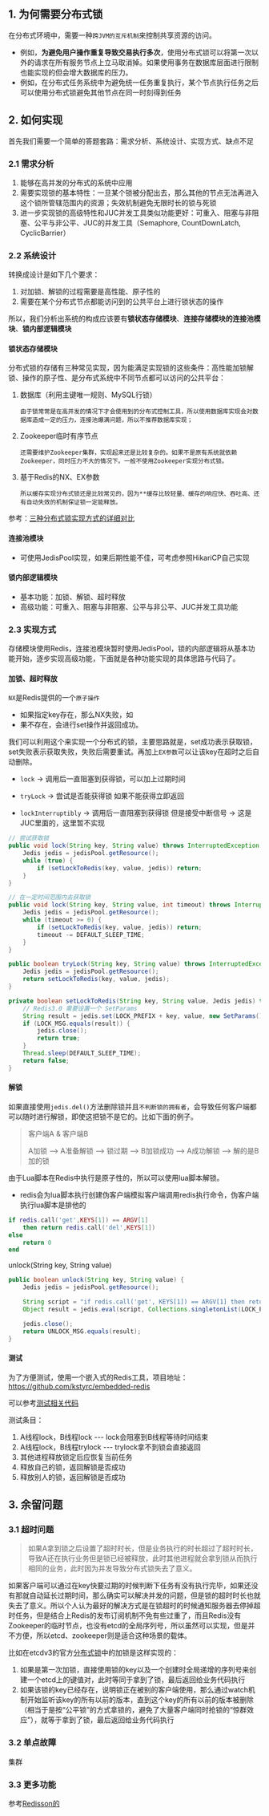 ## 1. 为何需要分布式锁

在分布式环境中，需要一种`跨JVM的互斥机制`来控制共享资源的访问。

- 例如，**为避免用户操作重复导致交易执行多次**，使用分布式锁可以将第一次以外的请求在所有服务节点上立马取消掉。如果使用事务在数据库层面进行限制也能实现的但会增大数据库的压力。
- 例如，在分布式任务系统中为避免统一任务重复执行，某个节点执行任务之后可以使用分布式锁避免其他节点在同一时刻得到任务

## 2. 如何实现

首先我们需要一个简单的答题套路：需求分析、系统设计、实现方式、缺点不足

### 2.1 需求分析

1. 能够在高并发的分布式的系统中应用
2. 需要实现锁的基本特性：一旦某个锁被分配出去，那么其他的节点无法再进入这个锁所管辖范围内的资源；失效机制避免无限时长的锁与死锁
3. 进一步实现锁的高级特性和JUC并发工具类似功能更好：可重入、阻塞与非阻塞、公平与非公平、JUC的并发工具（Semaphore, CountDownLatch, CyclicBarrier）

### 2.2 系统设计

转换成设计是如下几个要求：

1. 对加锁、解锁的过程需要是高性能、原子性的
2. 需要在某个分布式节点都能访问到的公共平台上进行锁状态的操作

所以，我们分析出系统的构成应该要有**锁状态存储模块**、**连接存储模块的连接池模块**、**锁内部逻辑模块**

#### 锁状态存储模块

分布式锁的存储有三种常见实现，因为能满足实现锁的这些条件：高性能加锁解锁、操作的原子性、是分布式系统中不同节点都可以访问的公共平台：

1. 数据库（利用主键唯一规则、MySQL行锁）

   `由于锁常常是在高并发的情况下才会使用到的分布式控制工具，所以使用数据库实现会对数据库造成一定的压力，连接池爆满问题，所以不推荐数据库实现；`

2. Zookeeper临时有序节点

   `还需要维护Zookeeper集群，实现起来还是比较复杂的。如果不是原有系统就依赖Zookeeper，同时压力不大的情况下。一般不使用Zookeeper实现分布式锁。`

3. 基于Redis的NX、EX参数

   `所以缓存实现分布式锁还是比较常见的，因为**缓存比较轻量、缓存的响应快、吞吐高、还有自动失效的机制保证锁一定能释放。`

参考：[三种分布式锁实现方式的详细对比](https://github.com/AntonZhao/DistributedLock_Redis/blob/master/分布式锁的几种实现方式.md)

#### 连接池模块

- 可使用JedisPool实现，如果后期性能不佳，可考虑参照HikariCP自己实现

#### 锁内部逻辑模块

- 基本功能：加锁、解锁、超时释放
- 高级功能：可重入、阻塞与非阻塞、公平与非公平、JUC并发工具功能

### 2.3 实现方式

存储模块使用Redis，连接池模块暂时使用JedisPool，锁的内部逻辑将从基本功能开始，逐步实现高级功能，下面就是各种功能实现的具体思路与代码了。

#### 加锁、超时释放

`NX`是Redis提供的一个`原子操作`

- 如果指定key存在，那么NX失败，如
- 果不存在，会进行set操作并返回成功。

我们可以利用这个来实现一个分布式的锁，主要思路就是，set成功表示获取锁，set失败表示获取失败，失败后需要重试。再加上`EX参数`可以让该key在超时之后自动删除。

- `lock` -> 调用后一直阻塞到获得锁，可以加上过期时间

* `tryLock` -> 尝试是否能获得锁 如果不能获得立即返回
- `lockInterruptibly` -> 调用后一直阻塞到获得锁 但是接受中断信号  -> 这是JUC里面的，这里暂不实现

```java
// 尝试获取锁
public void lock(String key, String value) throws InterruptedException {
    Jedis jedis = jedisPool.getResource();
    while (true) {
        if (setLockToRedis(key, value, jedis)) return;
    }
}

// 在一定时间范围内去获取锁
public void lock(String key, String value, int timeout) throws InterruptedException {
    Jedis jedis = jedisPool.getResource();
    while (timeout >= 0) {
        if (setLockToRedis(key, value, jedis)) return;
        timeout -= DEFAULT_SLEEP_TIME;
    }
}

public boolean tryLock(String key, String value) throws InterruptedException {
    Jedis jedis = jedisPool.getResource();
    return setLockToRedis(key, value, jedis);
}

private boolean setLockToRedis(String key, String value, Jedis jedis) throws InterruptedException {
    // Redis3.0 需要设置一个 SetParams
    String result = jedis.set(LOCK_PREFIX + key, value, new SetParams().nx().px(DEFAULT_EXPIRE_TIME));
    if (LOCK_MSG.equals(result)) {
        jedis.close();
        return true;
    }
    Thread.sleep(DEFAULT_SLEEP_TIME);
    return false;
}
```

#### 解锁

如果直接使用`jedis.del()`方法删除锁并且`不判断锁的拥有者`，会导致任何客户端都可以随时进行解锁，即使这把锁不是它的。比如下面的例子。

> 客户端A & 客户端B
>
> A加锁 --> A准备解锁 --> 锁过期 --> B加锁成功 --> A成功解锁 --> 解的是B加的锁

由于Lua脚本在Redis中执行是原子性的，所以可以使用lua脚本解锁。

- redis会为lua脚本执行创建伪客户端模拟客户端调用redis执行命令，伪客户端执行lua脚本是排他的

```lua
if redis.call('get',KEYS[1]) == ARGV[1]
    then return redis.call('del',KEYS[1])
else 
    return 0
end
```

unlock(String key, String value)

```java
public boolean unlock(String key, String value) {
    Jedis jedis = jedisPool.getResource();

    String script = "if redis.call('get', KEYS[1]) == ARGV[1] then return redis.call('del', KEYS[1]) else return 0 end";
    Object result = jedis.eval(script, Collections.singletonList(LOCK_PREFIX + key), Collections.singletonList(value));

    jedis.close();
    return UNLOCK_MSG.equals(result);
}
```

#### 测试

为了方便测试，使用一个嵌入式的Redis工具，项目地址：https://github.com/kstyrc/embedded-redis

可以参考[测试相关代码](https://github.com/AntonZhao/DistributedLock_Redis/tree/master/src/test/java/com/anton)

测试条目：

1. A线程lock，B线程lock --- lock会阻塞到B线程等待时间结束
2. A线程lock，B线程trylock --- trylock拿不到锁会直接返回
3. 其他进程释放锁定后应恢复当前任务
4. 释放自己的锁，返回解锁是否成功
5. 释放别人的锁，返回解锁是否成功

## 3. 余留问题

### 3.1 超时问题

> 如果A拿到锁之后设置了超时时长，但是业务执行的时长超过了超时时长，导致A还在执行业务但是锁已经被释放，此时其他进程就会拿到锁从而执行相同的业务，此时因为并发导致分布式锁失去了意义。

如果客户端可以通过在key快要过期的时候判断下任务有没有执行完毕，如果还没有那就自动延长过期时间，那么确实可以解决并发的问题，但是锁的超时时长也就失去了意义。所以个人认为最好的解决方式是在锁超时的时候通知服务器去停掉超时任务，但是结合上Redis的发布订阅机制不免有些过重了，而且Redis没有Zookeeper的临时节点，也没有etcd的全局序列号，所以虽然可以实现，但是并不方便，所以etcd、zookeeper则是适合这种场景的载体。

比如在etcdv3的官方[分布式锁](https://github.com/etcd-io/etcd/blob/master/clientv3/concurrency/mutex.go#L26)中的加锁是这样实现的：

1. 如果是第一次加锁，直接使用锁的key以及一个创建时全局递增的序列号来创建一个etcd上的键值对，此时等同于拿到了锁，最后返回给业务代码执行
2. 如果该锁的key已经存在，说明锁正在被别的客户端使用，那么通过watch机制开始监听该key的所有以前的版本，直到这个key的所有以前的版本被删除（相当于是按“公平锁”的方式拿锁的，避免了大量客户端同时抢锁的“惊群效应”），就等于拿到了锁，最后返回给业务代码执行

### 3.2 单点故障

集群

### 3.3 更多功能

参考[Redisson的](https://github.com/redisson/redisson/wiki/8.-分布式锁和同步器)